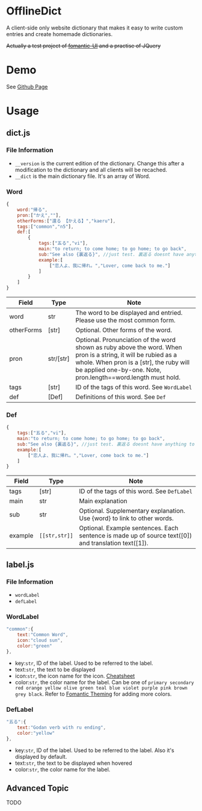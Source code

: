 # OfflineDict
A client-side only website dictionary that makes it easy to write custom entries and create homemade dictionaries.

~~Actually a test project of [fomantic-UI](https://fomantic-ui.com/) and a practise of JQuery~~

# Demo
See [Github Page](https://xiaogenintendo.github.io/OfflineDict/)

# Usage
## dict.js
### File Information
- `__version` is the current edition of the dictionary. Change this after a modification to the dictionary and all clients will be recached.
- `__dict` is the main dictionary file. It's an array of Word.
### Word
```js
{
    word:"帰る",
    pron:["かえ",""],
    otherForms:["還る 【かえる】","kaeru"],
    tags:["common","n5"],
    def:[
        {
            tags:["五る","vi"],
            main:"to return; to come home; to go home; to go back",
            sub:"See also {裏返る}", //just test. 裏返る doesnt have anything to do with 帰る
            example:[
                ["恋人よ、我に帰れ。","Lover, come back to me."]
            ]
        }
    ]
}
```
| Field      | Type      | Note                                                                                                                                                                                                                          |
|------------|-----------|-------------------------------------------------------------------------------------------------------------------------------------------------------------------------------------------------------------------------------|
| word       | str       | The word to be displayed and entried. Please use the most common form.                                                                                                                                                        |
| otherForms | [str]     | Optional. Other forms of the word.                                                                                                                                                                                            |
| pron       | str/[str] | Optional. Pronunciation of the word shown as ruby above the word.  When pron is a string, it will be rubied as a whole.  When pron is a [str], the ruby will be applied one-by-one. Note, pron.length==word.length must hold. |
| tags       | [str]     | ID of the tags of this word. See `WordLabel`                                                                                                                                                                                  |
| def        | [Def]     | Definitions of this word. See `Def`                                                                                                                                                                                           |
### Def
```js
{
    tags:["五る","vi"],
    main:"to return; to come home; to go home; to go back",
    sub:"See also {裏返る}", //just test. 裏返る doesnt have anything to do with 帰る
    example:[
        ["恋人よ、我に帰れ。","Lover, come back to me."]
    ]
}
```

| Field   | Type        | Note                                                                                                 |
|---------|-------------|------------------------------------------------------------------------------------------------------|
| tags    | [str]       | ID of the tags of this word. See `DefLabel`                                                          |
| main    | str         | Main explanation                                                                                     |
| sub     | str         | Optional. Supplementary explanation. Use {word} to link to other words.                              |
| example | `[[str,str]]` | Optional. Example sentences. Each sentence is made up of source text([0]) and translation text([1]). |

## label.js
### File Information
- `wordLabel`
- `defLabel`
### WordLabel
```js
"common":{
    text:"Common Word",
    icon:"cloud sun",
    color:"green"
},
```
- key:`str`, ID of the label. Used to be referred to the label.
- text:`str`, the text to be displayed
- icon:`str`, the icon name for the icon. [Cheatsheet](https://fomantic-ui.com/elements/icon.html)
- color:`str`, the color name for the label. Can be one of `primary secondary red orange yellow olive green teal blue violet purple pink brown grey black`. Refer to [Fomantic Theming](https://fomantic-ui.com/usage/theming.html) for adding more colors.
### DefLabel
```js
"五る":{
    text:"Godan verb with ru ending",
    color:"yellow"
},
```
- key:`str`, ID of the label. Used to be referred to the label. Also it's displayed by default.
- text:`str`, the text to be displayed when hovered
- color:`str`, the color name for the label.
## Advanced Topic
TODO
